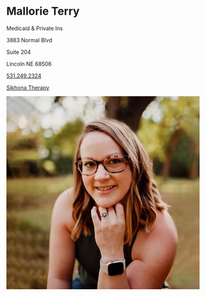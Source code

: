 # Mallorie Terry

Medicaid & Private Ins

3883 Normal Blvd

Suite 204

Lincoln NE 68506

[531.249.2324](tel:5312492324)

[Sikhona Therapy](https://sikhonatherapyne.com/audrey-hines/)

![picture](./markdown/resources/images/mTerry.jpeg)

